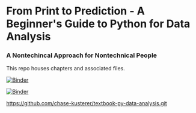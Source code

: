 # From Print to Prediction - A Beginner's Guide to Python for Data Analysis
### A Nontechincal Approach for Nontechnical People
This repo houses chapters and associated files.

[![Binder](https://mybinder.org/badge_logo.svg)](https://mybinder.org/v2/gh/chase-kusterer/textbook-py-data-analysis/HEAD?urlpath=classic%2Ftree&clear_cache=1)


[![Binder](https://mybinder.org/badge_logo.svg)](https://mybinder.org/v2/gh/chase-kusterer/textbook-py-data-analysis/master?urlpath=classic/tree&clear_cache=1)

https://github.com/chase-kusterer/textbook-py-data-analysis.git
